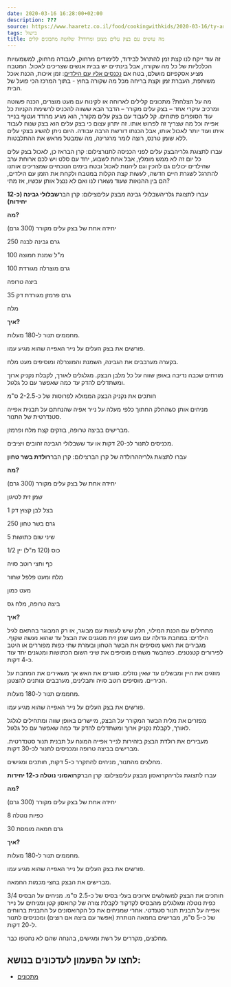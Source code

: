 ```yaml
---
date: 2020-03-16 16:28:00+02:00
description: ???
source: https://www.haaretz.co.il/food/cookingwithkids/2020-03-16/ty-article/0000017f-f8fa-d318-afff-fbfb88a30000
tags: בישול
title: מה עושים עם בצק עלים מצונן ומרודד? שלושה מתכונים קלים
---
```


זה עוד ייקח לנו קצת זמן להתרגל לבידוד, ללימודים מרחוק, לעבודה מרחוק, למשמעויות הכלכליות של כל מה שקורה, אבל בינתיים יש בבית אנשים שצריכים לאכול. המטבח מציע אסקפיזם מושלם, בטח אם [נכנסים אליו עם הילדים](/food/10-recipes/2021-01-10/ty-article-magazine/0000017f-e37d-df7c-a5ff-e37fa3320000): זמן איכות, הכנת אוכל משותפת, העברת זמן וקצת בריחה מכל מה שקורה בחוץ - בתוך המרכז הכי פועל של הבית. 

מה על הצלחת? מתכונים קלילים לארוחה או לקינוח עם מעט מוצרים, הכנה פשוטה ומרכיב עיקרי אחד – בצק עלים מקורר – הדבר הבא ששווה להכניס לרשימת הקניות כל עוד הסופרים פתוחים. קל לעבוד עם בצק עלים מקורר, הוא מגיע מרודד ועטוף בנייר אפייה וכל מה שצריך זה לפרוש אותו. זה יתרון עצום כי בצק עלים הוא בצק שנוח לעבוד איתו ועוד יותר לאכול אותו, אבל הכנתו דורשת הרבה עבודה. היום ניתן להשיג בצקי עלים ללא שומן טרנס, רוצה לומר מרגרינה, מה שמבטל מראש את ההתלבטות. 

 עברו לתצוגת גלריהבצק עלים לפני הכניסה לתנורצילום: קרן הבראז כן, לאכול בצק עלים כל יום זה לא ממש מומלץ, אבל אחת לשבוע, יחד עם סלט ויש לכם ארוחת ערב שהילדים יכולים גם להכין וגם ליהנות לאכול ובטח בימים הנוכחיים שמצריכים אותנו להתרגל לשגרת חיים חדשה, לעשות קצת הקלות במטבח ולקחת את הזמן עם הילדים, הם בין ההנאות שעוד נשארו לנו ואם לא ננצל אותן עכשיו, אז מתי? 

 עברו לתצוגת גלריהשבלולי גבינה מבצק עליםצילום: קרן הבר**שבלולי גבינה (כ-12 יחידות)** 

**מה?** 

יחידה אחת של בצק עלים מקורר (300 גרם) 

250 גרם גבינה לבנה 

100 מ"ל שמנת חמוצה 

100 גרם מוצרלה מגורדת 

ביצה טרופה 

35 גרם פרמזן מגורדת דק 

מלח 

**איך?** 

מחממים תנור ל-180 מעלות. 

פורשים את בצק העלים על נייר האפייה שהוא מגיע עמו. 

בקערה מערבבים את הגבינה, השמנת והמוצרלה ומוסיפים מעט מלח. 

מורחים שכבה נדיבה באופן שווה על כל מלבן הבצק. מגלגלים לאורך, לקבלת נקניק ארוך ומשתדלים להדק עד כמה שאפשר עם כל גלגול. 

חותכים את נקניק הבצק הממולא לפרוסות של כ-2-2.5 ס"מ 

מניחים אותן כשהחלק החתוך כלפי מעלה על נייר אפיה שהנחתם על תבנית אפייה סטנדרטית של התנור. 

מברישים בביצה טרופה, בוזקים קצת מלח ופרמזן. 

מכניסים לתנור לכ-20 דקות או עד ששבלולי הגבינה זהובים ויציבים. 

 עברו לתצוגת גלריההרולדה של קרן הברצילום: קרן הבר**רולדת בשר טחון** 

**מה?** 

יחידה אחת של בצק עלים מקורר (300 גרם) 

שמן זית לטיגון 

1 בצל לבן קצוץ דק 

250 גרם בשר טחון 

5 שיני שום כתושות 

1/2 כוס (120 מ"ל) יין 

כף וחצי רוטב סויה 

מלח ומעט פלפל שחור 

מעט כמון 

ביצה טרופה, מלח גס 

**איך?** 

מתחילים עם הכנת המילוי, חלק שיש לעשות עם מבוגר, או רק המבוגר בהתאם לגיל הילדים: במחבת גדולה עם מעט שמן זית מטגנים את הבצל עד שהוא נעשה שקוף. מגבירים את האש מוסיפים את הבשר הטחון ובעזרת שתי כפות מפוררים או היטב לפירורים קטנטנים. כשהבשר משחים מוסיפים את שיני השום הכתושות ומטגנים יחד עוד כ-4 דקות. 

מוזגים את היין ומבשלים עד שאין נוזלים. סוגרים את האש אך משאירים את המחבת על הכיריים. מוסיפים רוטב סויה ותבלינים, מערבבים ונותנים להצטנן. 

מחממים תנור ל-180 מעלות. 

פורשים את בצק העלים על נייר האפייה שהוא מגיע עמו. 

מפזרים את מלית הבשר המקורר על הבצק, מיישרים באופן שווה ומתחילים לגלגל לאורך, לקבלת נקניק ארוך ומשתדלים להדק עד כמה שאפשר עם כל גלגול. 

מעבירים את רולדת הבצק בזהירות לנייר אפייה המונח על תבנית תנור סטנדרטית. מברישים בביצה טרופה ומכניסים לתנור לכ-30 דקות. 

מחלצים מהתנור, מניחים להתקרר כ-5 דקות, חותכים ומגישים. 

 עברו לתצוגת גלריהקרואסון מבצק עליםצילום: קרן הבר**קרואסוני נוטלה כ-12 יחידות** 

**מה?** 

יחידה אחת של בצק עלים מקורר (300 גרם) 

8 כפיות נוטלה 

30 גרם חמאה מומסת 

**איך?** 

מחממים תנור ל-180 מעלות. 

פורשים את בצק העלים על נייר האפייה שהוא מגיע עמו. 

מברישים את הבצק בחצי מכמות החמאה. 

חותכים את הבצק למשולשים ארוכים בעלי בסיס של כ-2.5 ס"מ. מניחים על הבסיס 3/4 כפית נוטלה ומגלגלים מהבסיס לקדקוד לקבלת צורה של קרואסון קטן ומניחים על נייר אפייה על תבנית תנור סטנדטי. אחרי שמניחים את כל הקרואסונים על התבנית ברווחים של כ-5 ס"מ, מברישים בחמאה הנותרת (אפשר עם ביצה אם רוצים) ומכניסים לתנור ל-20 דקות. 

מחלצים, מקררים על רשת ומגישים, בהנחה שהם לא נחטפו כבר.

לחצו על הפעמון לעדכונים בנושא:
------------------------------

* [מתכונים](/ty-tag/recipes-0000017f-da28-dea8-a77f-de6a4ba50000)